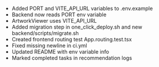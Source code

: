 - Added PORT and VITE_API_URL variables to .env.example
- Backend now reads PORT env variable
- ArtworkViewer uses VITE_API_URL
- Added migration step in one_click_deploy.sh and new backend/scripts/migrate.sh
- Created frontend routing test App.routing.test.tsx
- Fixed missing newline in ci.yml
- Updated README with env variable info
- Marked completed tasks in recommendation logs
